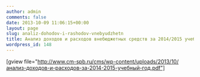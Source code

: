 ```yaml
---
author: admin
comments: false
date: 2013-10-09 11:06:15+00:00
layout: page
slug: analiz-dohodov-i-rashodov-vnebyudzhetn
title: Анализ доходов и расходов внебюджетных средств за 2014/2015 учебный год
wordpress_id: 148
---
```


[gview file="http://www.cm-spb.ru/cms/wp-content/uploads/2013/10/анализ-доходов-и-расходов-за-2014-2015-учебный-год.pdf"]
